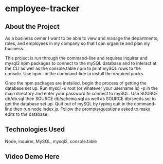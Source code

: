 # employee-tracker

## About the Project
As a business owner I want to be able to view and manage the departments, roles, and employees in my company so that I can organize and plan my business.

This project is run through the command-line and requires inquirer and mysql2 npm packages to connect to the mySQL database and to interact at the CLI as well as the console.table npm to print mySQL rows to the console.
Use npm i in the command-line to install the required packs.


Once the npm packages are installed, begin the process of getting the database set up. Run mysql -u root (or whatever your username is) -p in the main directory and enter your password to connect to mySQL. Use SOURCE db/db.sql then SOURCE db/schema.sql as well as SOURCE db/seeds.sql to get the database set up. Quit out of mySQL by typing quit in the command-line then run node index.js. Follow the prompts/questions asked to make edits to the database.

## Technologies Used
Node, inquirer, MySQL, mysql2, console.table

## Video Demo Here

